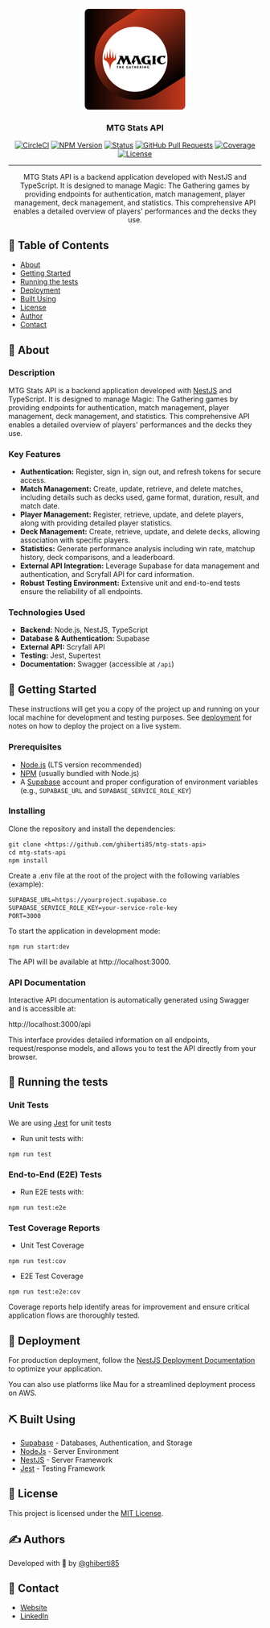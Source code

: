 <p align="center">
  <a href="" rel="noopener">
 <img width=200px height=200px style="border-radius:8px;" src="mtg-stats-logo.png" alt="Project logo"></a>
</p>

<h3 align="center">MTG Stats API</h3>

<div align="center">

[![CircleCI](https://img.shields.io/circleci/build/github/nestjs/nest/master?token=abc123def456)](https://circleci.com/gh/nestjs/nest)
[![NPM Version](https://img.shields.io/npm/v/@nestjs/core.svg)](https://www.npmjs.com/~nestjscore)
[![Status](https://img.shields.io/badge/status-active-success.svg)]()
[![GitHub Pull Requests](https://img.shields.io/github/issues-pr/kylelobo/The-Documentation-Compendium.svg)](https://github.com/kylelobo/The-Documentation-Compendium/pulls)
[![Coverage](https://coveralls.io/repos/github/nestjs/nest/badge.svg?branch=master)](https://coveralls.io/github/nestjs/nest?branch=master)
[![License](https://img.shields.io/badge/license-MIT-blue.svg)](/LICENSE)

</div>

---

<p align="center"> MTG Stats API is a backend application developed with NestJS and TypeScript. It is designed to manage Magic: The Gathering games by providing endpoints for authentication, match management, player management, deck management, and statistics. This comprehensive API enables a detailed overview of players' performances and the decks they use.
    <br> 
</p>

## 📝 Table of Contents

- [About](#about)
- [Getting Started](#getting_started)
- [Running the tests](#tests)
- [Deployment](#deployment)
- [Built Using](#built_using)
- [License](#license)
- [Author](#authors)
- [Contact](#contact)

## 🧐 About <a name = "about"></a>

### Description

MTG Stats API is a backend application developed with [NestJS](https://nestjs.com) and TypeScript. It is designed to manage Magic: The Gathering games by providing endpoints for authentication, match management, player management, deck management, and statistics. This comprehensive API enables a detailed overview of players' performances and the decks they use.

### Key Features

- **Authentication:** Register, sign in, sign out, and refresh tokens for secure access.
- **Match Management:** Create, update, retrieve, and delete matches, including details such as decks used, game format, duration, result, and match date.
- **Player Management:** Register, retrieve, update, and delete players, along with providing detailed player statistics.
- **Deck Management:** Create, retrieve, update, and delete decks, allowing association with specific players.
- **Statistics:** Generate performance analysis including win rate, matchup history, deck comparisons, and a leaderboard.
- **External API Integration:** Leverage Supabase for data management and authentication, and Scryfall API for card information.
- **Robust Testing Environment:** Extensive unit and end-to-end tests ensure the reliability of all endpoints.

### Technologies Used

- **Backend:** Node.js, NestJS, TypeScript
- **Database & Authentication:** Supabase
- **External API:** Scryfall API
- **Testing:** Jest, Supertest
- **Documentation:** Swagger (accessible at `/api`)

## 🏁 Getting Started <a name = "getting_started"></a>

These instructions will get you a copy of the project up and running on your local machine for development and testing purposes. See [deployment](#deployment) for notes on how to deploy the project on a live system.

### Prerequisites

- [Node.js](https://nodejs.org/docs/latest/api/) (LTS version recommended)
- [NPM](https://docs.npmjs.com/node) (usually bundled with Node.js)
- A [Supabase](https://supabase.com/docs) account and proper configuration of environment variables (e.g., `SUPABASE_URL` and `SUPABASE_SERVICE_ROLE_KEY`)


### Installing

Clone the repository and install the dependencies:

```
git clone <https://github.com/ghiberti85/mtg-stats-api>
cd mtg-stats-api
npm install
```

Create a .env file at the root of the project with the following variables (example):

```
SUPABASE_URL=https://yourproject.supabase.co
SUPABASE_SERVICE_ROLE_KEY=your-service-role-key
PORT=3000
```
To start the application in development mode:

```
npm run start:dev
```
The API will be available at http://localhost:3000.

### API Documentation

Interactive API documentation is automatically generated using Swagger and is accessible at:

http://localhost:3000/api

This interface provides detailed information on all endpoints, request/response models, and allows you to test the API directly from your browser.

## 🔧 Running the tests <a name = "tests"></a>


### Unit Tests

We are using [Jest](https://jestjs.io/docs/getting-started) for unit tests

- Run unit tests with:

```
npm run test
```

### End-to-End (E2E) Tests

- Run E2E tests with:

```
npm run test:e2e
```

### Test Coverage Reports

- Unit Test Coverage

```
npm run test:cov
```

- E2E Test Coverage

```
npm run test:e2e:cov
```
Coverage reports help identify areas for improvement and ensure critical application flows are thoroughly tested.

## 🚀 Deployment <a name = "deployment"></a>

For production deployment, follow the [NestJS Deployment Documentation](https://docs.nestjs.com/deployment) to optimize your application.

You can also use platforms like Mau for a streamlined deployment process on AWS.

## ⛏️ Built Using <a name = "built_using"></a>

- [Supabase](https://supabase.com/docs) - Databases, Authentication, and Storage
- [NodeJs](https://nodejs.org/en/) - Server Environment
- [NestJS](https://nestjs.com) - Server Framework
- [Jest](https://jestjs.io/) - Testing Framework

## 📄 License <a name = "license"></a>

This project is licensed under the [MIT License](https://github.com/nestjs/nest/blob/master/LICENSE).

## ✍️ Authors <a name = "authors"></a>

Developed with 💚 by [@ghiberti85](https://github.com/ghiberti85)

## 👋 Contact <a name = "contact"></a>

- [Website](https://fernando-ghiberti.vercel.app)
- [LinkedIn](https://linkedin.com/in/fernando-ghiberti)


